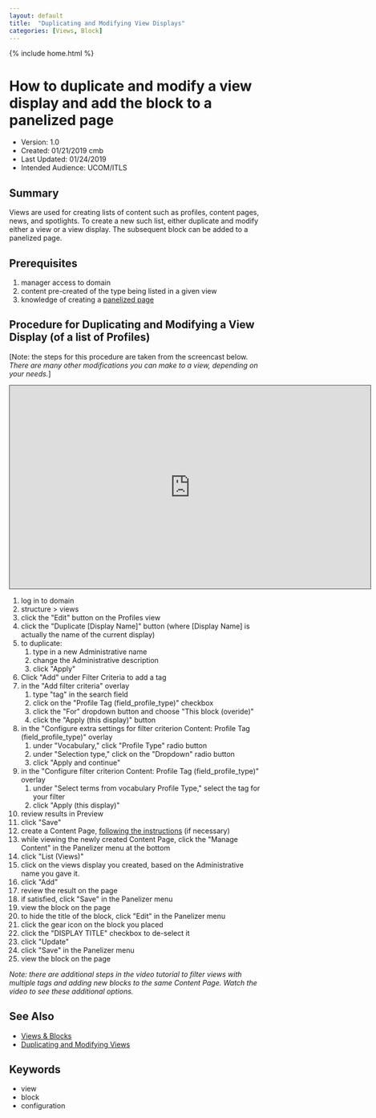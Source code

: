 ```yaml
---
layout: default
title:  "Duplicating and Modifying View Displays"
categories: [Views, Block] 
---
```

{% include home.html %}
# How to duplicate and modify a view display and add the block to a panelized page
* Version: 1.0
* Created: 01/21/2019 cmb
* Last Updated: 01/24/2019 
* Intended Audience: UCOM/ITLS

## Summary
Views are used for creating lists of content such as profiles, content pages, news, and spotlights. To create a new such list, either duplicate and modify either a view or a view display. The subsequent block can be added to a panelized page.

## Prerequisites

 1. manager access to domain
 2. content pre-created of the type being listed in a given view
 3. knowledge of creating a [panelized page](panelized-page.html)

## Procedure for Duplicating and Modifying a View Display (of a list of Profiles)
[Note: the steps for this procedure are taken from the screencast below. *There are many other modifications you can make to a view, depending on your needs.*]
<iframe src="https://bluecast.hosted.panopto.com/Panopto/Pages/Embed.aspx?id=1a7c24da-a3cc-4d18-81ad-a9d201189628&v=1" width="720" height="405" style="padding: 0px; border: 1px solid #464646;" frameborder="0" allowfullscreen allow="autoplay"></iframe>

1. log in to domain
2. structure > views
3. click the "Edit" button on the Profiles view
4. click the "Duplicate [Display Name]" button (where [Display Name] is actually the name of the current display)
5. to duplicate:
   1. type in a new Administrative name
   2. change the Administrative description
   3. click "Apply"
6. Click "Add" under Filter Criteria to add a tag
7. in the "Add filter criteria" overlay
   1. type "tag" in the search field
   2. click on the "Profile Tag (field_profile_type)" checkbox
   3. click the "For" dropdown button and choose "This block (overide)"
   4. click the "Apply (this display)" button
8. in the "Configure extra settings for filter criterion Content: Profile Tag (field_profile_type)" overlay
   1. under "Vocabulary," click "Profile Type" radio button
   2. under "Selection type," click on the "Dropdown" radio button
   3. click "Apply and continue"
9. in the "Configure filter criterion Content: Profile Tag (field_profile_type)" overlay
   1. under "Select terms from vocabulary Profile Type," select the tag for your filter
   2. click "Apply (this display)"
10. review results in Preview
11. click "Save"
12. create a Content Page, [following the instructions](content-page.html) (if necessary)
13. while viewing the newly created Content Page, click the "Manage Content" in the Panelizer menu at the bottom
14. click "List (Views)"
15. click on the views display you created, based on the Administrative name you gave it.
16. click "Add"
17. review the result on the page
18. if satisfied, click "Save" in the Panelizer menu
19. view the block on the page
20. to hide the title of the block, click "Edit" in the Panelizer menu
21. click the gear icon on the block you placed
22. click the "DISPLAY TITLE" checkbox to de-select it
23. click "Update"
24. click "Save" in the Panelizer menu
24. view the block on the page

*Note: there are additional steps in the video tutorial to filter views with multiple tags and adding new blocks to the same Content Page. Watch the video to see these additional options.*


## See Also

* [Views & Blocks](views-blocks.html)
* [Duplicating and Modifying Views](duplicating-modifying-views.html)

## Keywords

* view
* block
* configuration


